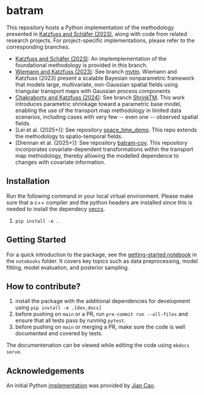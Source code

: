 # batram

This repository hosts a Python implementation of the methodology presented in
[Katzfuss and Schäfer (2023)](https://doi.org/10.1080/01621459.2023.2197158),
along with code from related research projects. For project-specific
implementations, please refer to the corresponding branches.

- [Katzfuss and Schäfer (2023)](https://doi.org/10.1080/01621459.2023.2197158): An implemplementation of the foundational methodology is provided in this branch.
- [Wiemann and Katzfuss (2023)](https://link.springer.com/article/10.1007/s13253-023-00580-z): See branch
  [mvtm](https://github.com/katzfuss-group/batram/tree/mvtm). Wiemann and Katzfuss (2023) present a scalable Bayesian nonparametric framework that models large, multivariate, non-Gaussian spatial fields using triangular transport maps with Gaussian process components
- [Chakraborty and Katzfuss (2024)](https://arxiv.org/pdf/2409.19208): See branch [ShrinkTM](https://github.com/katzfuss-group/batram/tree/ShrinkTM). This work introduces parametric shrinkage toward a parametric base model, enabling the use of the transport map methodology in limited data scenarios, including cases with very few -- even one -- observed spatial fields.
- [Lei et al. (2025+)]: See repository [space_time_demo](https://github.com/katzfuss-group/space_time_demo). This repo extends the methodology to spatio-temporal fields.
- [Drennan et al. (2025+)]: See repository [batram-cov](https://github.com/katzfuss-group/batram-cov). This repository incorporates covariate-dependent transformations within the transport map methodology, thereby allowing the modelled dependence to changes with covariate information.

## Installation

Run the following command in your local virtual environment. Please make sure
that a c++ compiler and the python headers are installed since this is needed to
install the dependecy [veccs](https://github.com/katzfuss-group/veccs).

1. `pip install -e .`

## Getting Started

For a quick introduction to the package, see the [getting-started notebook](notebooks/getting-started.ipynb) in the `notebooks` folder. It covers
key topics such as data preprocessing, model fitting, model evaluation, and
posterior sampling.



## How to contribute?

1. install the package with the additional dependencies for development using
   `pip install -e .[dev,docs]`
2. before pushing on `main` or a PR, run `pre-commit run --all-files` and ensure
   that all tests pass by running `pytest`.
3. before pushing on `main` or merging a PR, make sure the code is well
   documented and covered by tests.

The documentenation can be viewed while editing the code using `mkdocs serve`.

## Acknowledgements

An initial Python
[implementation](https://github.com/katzfuss-group/BaTraMaSpa_py) was provided
by [Jian Cao](https://www.uh.edu/nsm/math/people/faculty/index.php#assistantprof).

